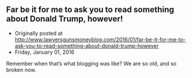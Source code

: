 ## Far be it for me to ask you to read something about Donald Trump, however!

 * Originally posted at http://www.lawyersgunsmoneyblog.com/2016/01/far-be-it-for-me-to-ask-you-to-read-something-about-donald-trump-however
 * Friday, January 01, 2016

Remember when that’s what blogging was like? We are so old, and so broken now.